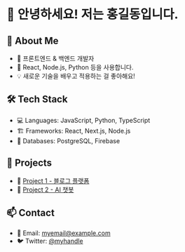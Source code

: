 # 👋 안녕하세요! 저는 홍길동입니다.

## 🌟 About Me
- 🚀 프론트엔드 & 백엔드 개발자
- 🎯 React, Node.js, Python 등을 사용합니다.
- 💡 새로운 기술을 배우고 적용하는 걸 좋아해요!

## 🛠 Tech Stack
- 💻 Languages: JavaScript, Python, TypeScript
- 🏗 Frameworks: React, Next.js, Node.js
- 📡 Databases: PostgreSQL, Firebase

## 📌 Projects
- 🔹 [Project 1 - 블로그 플랫폼](https://github.com/사용자명/project1)
- 🔹 [Project 2 - AI 챗봇](https://github.com/사용자명/project2)

## 📫 Contact
- 📧 Email: myemail@example.com
- 🐦 Twitter: [@myhandle](https://twitter.com/myhandle)
